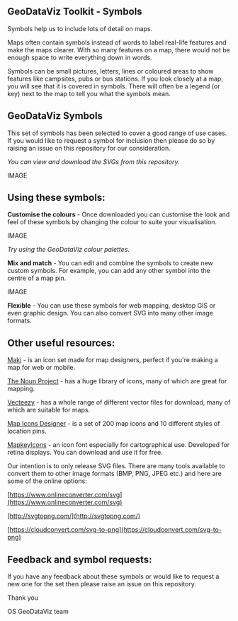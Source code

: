 ## GeoDataViz Toolkit - Symbols

Symbols help us to include lots of detail on maps.

Maps often contain symbols instead of words to label real-life features and make the maps clearer. With so many features on a map, there would not be enough space to write everything down in words.

Symbols can be small pictures, letters, lines or coloured areas to show features like campsites, pubs or bus stations. If you look closely at a map, you will see that it is covered in symbols. There will often be a legend (or key) next to the map to tell you what the symbols mean.

## GeoDataViz Symbols

This set of symbols has been selected to cover a good range of use cases. If you would like to request a symbol for inclusion then please do so by raising an issue on this repository for our consideration.

_You can view and download the SVGs from this repository._

IMAGE

## Using these symbols:

**Customise the colours** - Once downloaded you can customise the look and feel of these symbols by changing the colour to suite your visualisation.

IMAGE

_Try using the GeoDataViz colour palettes._

**Mix and match** - You can edit and combine the symbols to create new custom symbols. For example, you can add any other symbol into the centre of a map pin.

IMAGE

**Flexible** - You can use these symbols for web mapping, desktop GIS or even graphic design. You can also convert SVG into many other image formats.

## Other useful resources:

[Maki](https://www.mapbox.com/maki-icons/) - is an icon set made for map designers, perfect if you&#39;re making a map for web or mobile.

[The Noun Project](https://thenounproject.com/) - has a huge library of icons, many of which are great for mapping.

[Vecteezy](https://www.vecteezy.com/free-vector/map-symbols) - has a whole range of different vector files for download, many of which are suitable for maps.

[Map Icons Designer](http://www.webiconset.com/map-icons/) - is a set of 200 map icons and 10 different styles of location pins.

[MapkeyIcons](http://mapkeyicons.com/) - an icon font especially for cartographical use. Developed for retina displays. You can download and use it for free.

Our intention is to only release SVG files. There are many tools available to convert them to other image formats (BMP, PNG, JPEG etc.) and here are some of the online options:

[https://www.onlineconverter.com/svg](https://www.onlineconverter.com/svg)

[http://svgtopng.com/](http://svgtopng.com/)

[https://cloudconvert.com/svg-to-png](https://cloudconvert.com/svg-to-png)



## Feedback and symbol requests:

If you have any feedback about these symbols or would like to request a new one for the set then please raise an issue on this repository.

Thank you

OS GeoDataViz team
